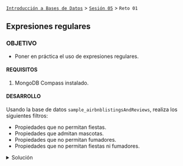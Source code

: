 [`Introducción a Bases de Datos`](../../Readme.md) > [`Sesión 05`](../Readme.md) > `Reto 01`
	
## Expresiones regulares

### OBJETIVO 

- Poner en práctica el uso de expresiones regulares.

#### REQUISITOS 

1. MongoDB Compass instalado.

#### DESARROLLO

Usando la base de datos `sample_airbnblistingsAndReviews`, realiza los siguientes filtros:

- Propiedades que no permitan fiestas.
- Propiedades que admitan mascotas.
- Propiedades que no permitan fumadores.
- Propiedades que no permitan fiestas ni fumadores.

<details><summary>Solución</summary>
<p>

- Propiedades que no permitan fiestas.

   ```json
   {house_rules: /No Parties/i}
   ```
   
   ![imagen](imagenes/s5e11.png)

- Propiedades que admitan mascotas.

   ```json
   {house_rules: /Pets Allowed/i}
   ```
   
   ![imagen](imagenes/s5e12.png)
   
- Propiedades que no permitan fumadores.

   ```json
   {house_rules: /No Smoking/i}	
   ```
   ![imagen](imagenes/s5e13.png) 
   
- Propiedades que no permitan fiestas ni fumadores.

   ```json
   {house_rules: /No Smoking|No Parties/i}
   ```
   
   ![imagen](imagenes/s5e14.png)


</p>
</details> 
